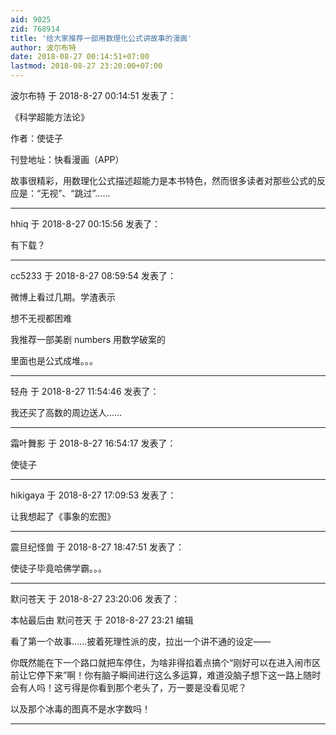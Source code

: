 ```yaml
---
aid: 9025
zid: 768914
title: '给大家推荐一部用数理化公式讲故事的漫画'
author: 波尔布特
date: 2018-08-27 00:14:51+07:00
lastmod: 2018-08-27 23:20:00+07:00
---
```


波尔布特 于 2018-8-27 00:14:51 发表了：

《科学超能方法论》

作者：使徒子

刊登地址：快看漫画（APP）

故事很精彩，用数理化公式描述超能力是本书特色，然而很多读者对那些公式的反应是：“无视”、“跳过”……

---------

hhiq 于 2018-8-27 00:15:56 发表了：

有下载？

---------

cc5233 于 2018-8-27 08:59:54 发表了：

微博上看过几期。学渣表示

想不无视都困难

我推荐一部美剧 numbers 用数学破案的

里面也是公式成堆。。。

---------

轻舟 于 2018-8-27 11:54:46 发表了：

我还买了高数的周边送人……

---------

霜叶舞影 于 2018-8-27 16:54:17 发表了：

使徒子

---------

hikigaya 于 2018-8-27 17:09:53 发表了：

让我想起了《事象的宏图》

---------

震旦纪怪兽 于 2018-8-27 18:47:51 发表了：

使徒子毕竟哈佛学霸。。。

---------

默问苍天 于 2018-8-27 23:20:06 发表了：

本帖最后由 默问苍天 于 2018-8-27 23:21 编辑 

看了第一个故事……披着死理性派的皮，拉出一个讲不通的设定——

你既然能在下一个路口就把车停住，为啥非得掐着点搞个“刚好可以在进入闹市区前让它停下来”啊！你有脑子瞬间进行这么多运算，难道没脑子想下这一路上随时会有人吗！这亏得是你看到那个老头了，万一要是没看见呢？

以及那个冰毒的图真不是水字数吗！

---------

